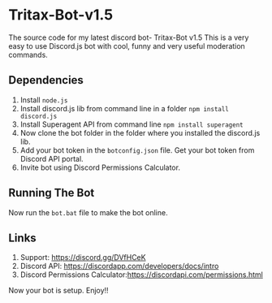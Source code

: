# Tritax-Bot-v1.5
The source code for my latest discord bot- Tritax-Bot v1.5
This is a very easy to use Discord.js bot with cool, funny and very useful moderation commands.<br>
## Dependencies
1. Install ```node.js```
2. Install discord.js lib from command line in a folder ```npm install discord.js```
3. Install Superagent API from command line ```npm install superagent```
4. Now clone the bot folder in the folder where you installed the discord.js lib.
5. Add your bot token in the ```botconfig.json``` file. Get your bot token from Discord API portal.
6. Invite bot using Discord Permissions Calculator.

## Running The Bot
Now run the ```bot.bat``` file to make the bot online.

## Links
1. Support: https://discord.gg/DVfHCeK
2. Discord API: https://discordapp.com/developers/docs/intro
3. Discord Permissions Calculator:https://discordapi.com/permissions.html

Now your bot is setup. Enjoy!!
